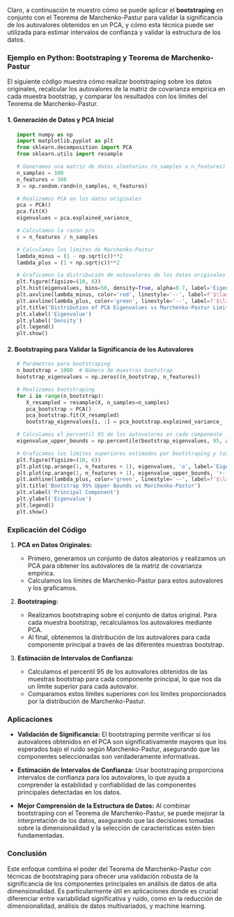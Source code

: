 Claro, a continuación te muestro cómo se puede aplicar el **bootstraping** en conjunto con el Teorema de Marchenko-Pastur para validar la significancia de los autovalores obtenidos en un PCA, y cómo esta técnica puede ser utilizada para estimar intervalos de confianza y validar la estructura de los datos.

### Ejemplo en Python: Bootstraping y Teorema de Marchenko-Pastur

El siguiente código muestra cómo realizar bootstraping sobre los datos originales, recalcular los autovalores de la matriz de covarianza empírica en cada muestra bootstrap, y comparar los resultados con los límites del Teorema de Marchenko-Pastur.

#### 1. Generación de Datos y PCA Inicial

```python
   import numpy as np
   import matplotlib.pyplot as plt
   from sklearn.decomposition import PCA
   from sklearn.utils import resample

   # Generamos una matriz de datos aleatorios (n_samples x n_features)
   n_samples = 100
   n_features = 300
   X = np.random.randn(n_samples, n_features)

   # Realizamos PCA en los datos originales
   pca = PCA()
   pca.fit(X)
   eigenvalues = pca.explained_variance_

   # Calculamos la razón p/n
   c = n_features / n_samples

   # Calculamos los límites de Marchenko-Pastur
   lambda_minus = (1 - np.sqrt(c))**2
   lambda_plus = (1 + np.sqrt(c))**2

   # Graficamos la distribución de autovalores de los datos originales
   plt.figure(figsize=(10, 6))
   plt.hist(eigenvalues, bins=50, density=True, alpha=0.7, label='Eigenvalues (Original Data)')
   plt.axvline(lambda_minus, color='red', linestyle='--', label=f'$\lambda_-$: {lambda_minus:.2f}')
   plt.axvline(lambda_plus, color='green', linestyle='--', label=f'$\lambda_+$: {lambda_plus:.2f}')
   plt.title('Distribution of PCA Eigenvalues vs Marchenko-Pastur Limits')
   plt.xlabel('Eigenvalue')
   plt.ylabel('Density')
   plt.legend()
   plt.show()
```

#### 2. Bootstraping para Validar la Significancia de los Autovalores

```python
   # Parámetros para bootstraping
   n_bootstrap = 1000  # Número de muestras bootstrap
   bootstrap_eigenvalues = np.zeros((n_bootstrap, n_features))

   # Realizamos bootstraping
   for i in range(n_bootstrap):
      X_resampled = resample(X, n_samples=n_samples)
      pca_bootstrap = PCA()
      pca_bootstrap.fit(X_resampled)
      bootstrap_eigenvalues[i, :] = pca_bootstrap.explained_variance_

   # Calculamos el percentil 95 de los autovalores en cada componente
   eigenvalue_upper_bounds = np.percentile(bootstrap_eigenvalues, 95, axis=0)

   # Graficamos los límites superiores estimados por bootstraping y los límites de Marchenko-Pastur
   plt.figure(figsize=(10, 6))
   plt.plot(np.arange(1, n_features + 1), eigenvalues, 'o', label='Eigenvalues (Original Data)')
   plt.plot(np.arange(1, n_features + 1), eigenvalue_upper_bounds, 'r--', label='95% Bootstrap Upper Bound')
   plt.axhline(lambda_plus, color='green', linestyle='--', label=f'$\lambda_+$: {lambda_plus:.2f} (Marchenko-Pastur)')
   plt.title('Bootstrap 95% Upper Bounds vs Marchenko-Pastur')
   plt.xlabel('Principal Component')
   plt.ylabel('Eigenvalue')
   plt.legend()
   plt.show()
```

### Explicación del Código

1. **PCA en Datos Originales:**
   - Primero, generamos un conjunto de datos aleatorios y realizamos un PCA para obtener los autovalores de la matriz de covarianza empírica.
   - Calculamos los límites de Marchenko-Pastur para estos autovalores y los graficamos.

2. **Bootstraping:**
   - Realizamos bootstraping sobre el conjunto de datos original. Para cada muestra bootstrap, recalculamos los autovalores mediante PCA.
   - Al final, obtenemos la distribución de los autovalores para cada componente principal a través de las diferentes muestras bootstrap.

3. **Estimación de Intervalos de Confianza:**
   - Calculamos el percentil 95 de los autovalores obtenidos de las muestras bootstrap para cada componente principal, lo que nos da un límite superior para cada autovalor.
   - Comparamos estos límites superiores con los límites proporcionados por la distribución de Marchenko-Pastur.

### Aplicaciones

- **Validación de Significancia:** El bootstraping permite verificar si los autovalores obtenidos en el PCA son significativamente mayores que los esperados bajo el ruido según Marchenko-Pastur, asegurando que las componentes seleccionadas son verdaderamente informativas.
  
- **Estimación de Intervalos de Confianza:** Usar bootstraping proporciona intervalos de confianza para los autovalores, lo que ayuda a comprender la estabilidad y confiabilidad de las componentes principales detectadas en los datos.

- **Mejor Comprensión de la Estructura de Datos:** Al combinar bootstraping con el Teorema de Marchenko-Pastur, se puede mejorar la interpretación de los datos, asegurando que las decisiones tomadas sobre la dimensionalidad y la selección de características estén bien fundamentadas.

### Conclusión

Este enfoque combina el poder del Teorema de Marchenko-Pastur con técnicas de bootstraping para ofrecer una validación robusta de la significancia de los componentes principales en análisis de datos de alta dimensionalidad. Es particularmente útil en aplicaciones donde es crucial diferenciar entre variabilidad significativa y ruido, como en la reducción de dimensionalidad, análisis de datos multivariados, y machine learning.